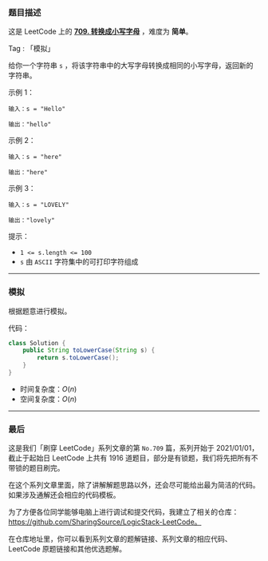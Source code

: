 ### 题目描述

这是 LeetCode 上的 **[709. 转换成小写字母](https://leetcode-cn.com/problems/to-lower-case/solution/gong-shui-san-xie-jian-dan-zi-fu-chuan-m-czpo/)** ，难度为 **简单**。

Tag : 「模拟」



给你一个字符串 `s` ，将该字符串中的大写字母转换成相同的小写字母，返回新的字符串。

示例 1：
```
输入：s = "Hello"

输出："hello"
```
示例 2：
```
输入：s = "here"

输出："here"
```
示例 3：
```
输入：s = "LOVELY"

输出："lovely"
```

提示：
* `1 <= s.length <= 100`
* `s` 由 `ASCII` 字符集中的可打印字符组成

---

### 模拟

根据题意进行模拟。

代码：
```Java
class Solution {
    public String toLowerCase(String s) {
        return s.toLowerCase();
    }
}
```
* 时间复杂度：$O(n)$
* 空间复杂度：$O(n)$

---

### 最后

这是我们「刷穿 LeetCode」系列文章的第 `No.709` 篇，系列开始于 2021/01/01，截止于起始日 LeetCode 上共有 1916 道题目，部分是有锁题，我们将先把所有不带锁的题目刷完。

在这个系列文章里面，除了讲解解题思路以外，还会尽可能给出最为简洁的代码。如果涉及通解还会相应的代码模板。

为了方便各位同学能够电脑上进行调试和提交代码，我建立了相关的仓库：https://github.com/SharingSource/LogicStack-LeetCode。

在仓库地址里，你可以看到系列文章的题解链接、系列文章的相应代码、LeetCode 原题链接和其他优选题解。

